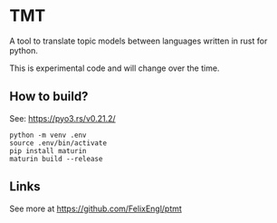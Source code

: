 # TMT
A tool to translate topic models between languages written in rust for python.

This is experimental code and will change over the time.

## How to build?
See: https://pyo3.rs/v0.21.2/

````commandline
python -m venv .env
source .env/bin/activate
pip install maturin
maturin build --release
````

## Links
See more at https://github.com/FelixEngl/ptmt